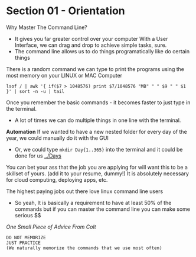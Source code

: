 # Section 01 - Orientation

Why Master The Command Line?
- It gives you far greater control over your computer
With a User Interface, we can drag and drop to achieve simple tasks, sure.
- The command line allows us to do things programatically like do certain things 

There is a random command we can type to print the programs using the most memory on your LINUX or MAC Computer
```
lsof / | awk '{ if($7 > 1048576) print $7/1048576 "MB" " " $9 " " $1 }' | sort -n -u | tail
```

Once you remember the basic commands - it becomes faster to just type in the terminal.
- A lot of times we can do multiple things in one line with the terminal.

**Automation**
If we wanted to have a new nested folder for every day of the year, we could manually do it with the GUI
- Or, we could type `mkdir Day{1..365}` into the terminal and it could be done for us [../Days](../Days)

You can bet your ass that the job you are applying for will want this to be a skillset of yours. (add it to your resume, dummy!)
It is absolutely necessary for cloud computing, deploying apps, etc.

The highest paying jobs out there love linux command line users
- So yeah, It is basically a requirement to have at least 50% of the commands but if you can master the command line you can make some serious $$

_One Small Piece of Advice From Colt_
```
DO NOT MEMORIZE
JUST PRACTICE
(We naturally memorize the commands that we use most often)
```